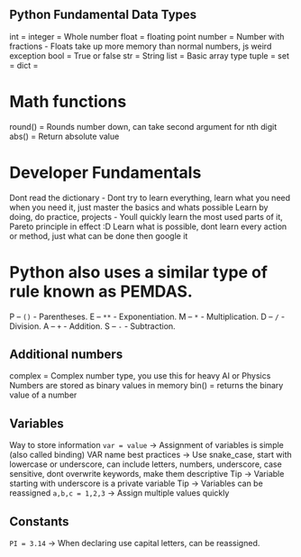 ## Python Fundamental Data Types

int = integer = Whole number
float = floating point number = Number with fractions - Floats take up more memory than normal numbers, js weird exception
bool = True or false
str = String
list = Basic array type
tuple =
set =
dict =

# Math functions

round() = Rounds number down, can take second argument for nth digit
abs() = Return absolute value

# Developer Fundamentals

Dont read the dictionary - Dont try to learn everything, learn what you need when you need it, just master the basics and whats possible
Learn by doing, do practice, projects - Youll quickly learn the most used parts of it, Pareto principle in effect :D
Learn what is possible, dont learn every action or method, just what can be done then google it

# Python also uses a similar type of rule known as PEMDAS.

P – `()` - Parentheses.
E – `**` - Exponentiation.
M – `*` - Multiplication.
D – `/` - Division.
A – `+` - Addition.
S – `-` - Subtraction.

## Additional numbers

complex = Complex number type, you use this for heavy AI or Physics
Numbers are stored as binary values in memory
bin() = returns the binary value of a number

## Variables

Way to store information
`var = value` -> Assignment of variables is simple (also called binding)
VAR name best practices -> Use snake_case, start with lowercase or underscore, can include letters, numbers, underscore, case sensitive, dont overwrite keywords, make them descriptive
Tip -> Variable starting with underscore is a private variable
Tip -> Variables can be reassigned
`a,b,c = 1,2,3` -> Assign multiple values quickly

## Constants

`PI = 3.14` -> When declaring use capital letters, can be reassigned.
